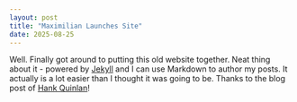 ```yaml
---
layout: post
title: "Maximilian Launches Site"
date: 2025-08-25
---
```


Well. Finally got around to putting this old website together. Neat thing about it - powered by [Jekyll](http://jekyllrb.com) and I can use Markdown to author my posts. It actually is a lot easier than I thought it was going to be.
Thanks to the blog post of [Hank Quinlan](https://jmcglone.com/guides/github-pages/)!
